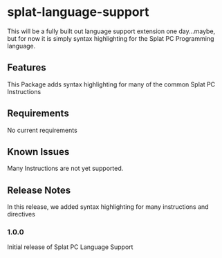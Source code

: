 # splat-language-support

This will be a fully built out language support extension one day...maybe, but for now it is simply syntax highlighting for the Splat PC Programming language.

## Features

This Package adds syntax highlighting for many of the common Splat PC Instructions

## Requirements

No current requirements

## Known Issues

Many Instructions are not yet supported.

## Release Notes

In this release, we added syntax highlighting for many instructions and directives

### 1.0.0

Initial release of Splat PC Language Support
